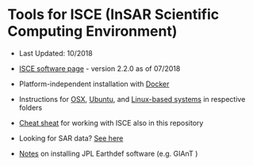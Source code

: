 # Tools for ISCE (InSAR Scientific Computing Environment)

* Last Updated: 10/2018

* [ISCE software page](https://winsar.unavco.org/software/isce) - version 2.2.0 as of 07/2018

* Platform-independent installation with [Docker](Docker)

* Instructions for [OSX](OSX), [Ubuntu](Ubuntu), and [Linux-based systems](Linux_General) in respective folders

* [Cheat sheat](CheatSheat.md) for working with ISCE also in this repository

* Looking for SAR data? [See here](Archives)

* [Notes](Ubuntu/Readme_GIAnT.md) on installing JPL Earthdef software (e.g. GIAnT
)
